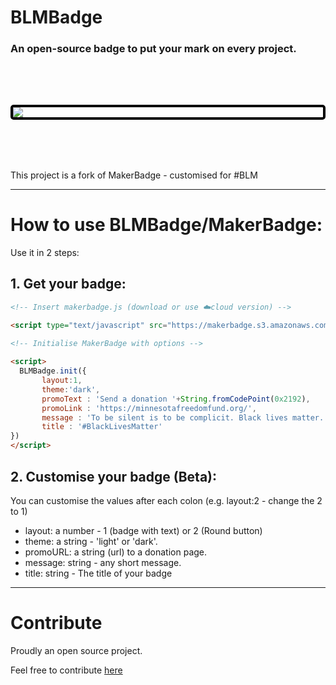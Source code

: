 # BLMBadge
### An open-source badge to put your mark on every project.

<img src="https://ucarecdn.com/17cf0e47-7c5f-4559-972b-d2448aee1768/image.png" style="
    margin: 5rem auto;
    display: block;
    border: 4px solid black;
    border-radius: 5px;"/>
    
This project is a fork of MakerBadge - customised for #BLM

---

# How to use BLMBadge/MakerBadge:
Use it in 2 steps:

## 1. Get your badge:

```html
<!-- Insert makerbadge.js (download or use ☁️cloud version) -->

<script type="text/javascript" src="https://makerbadge.s3.amazonaws.com/blmbadge.js"></script>

<!-- Initialise MakerBadge with options -->
    
<script>
  BLMBadge.init({
       layout:1, 
       theme:'dark', 
       promoText : 'Send a donation '+String.fromCodePoint(0x2192),
       promoLink : 'https://minnesotafreedomfund.org/',
       message : 'To be silent is to be complicit. Black lives matter.',
       title : '#BlackLivesMatter'
})
</script>
```

## 2. Customise your badge (Beta):

You can customise the values after each colon (e.g. layout:2 - change the 2 to 1)

* layout: a number - 1 (badge with text) or 2 (Round button)
* theme: a string - 'light' or 'dark'.
* promoURL: a string (url) to a donation page.
* message: string - any short message.
* title: string - The title of your badge

---

# Contribute

Proudly an open source project.

Feel free to contribute <a target="_blank" href="https://github.com/chriskonings/maker-badge">here</a>
